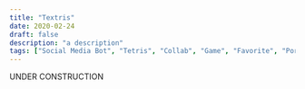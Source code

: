 ```yaml
---
title: "Textris"
date: 2020-02-24
draft: false
description: "a description"
tags: ["Social Media Bot", "Tetris", "Collab", "Game", "Favorite", "Portfolio"]
---
```

UNDER CONSTRUCTION
